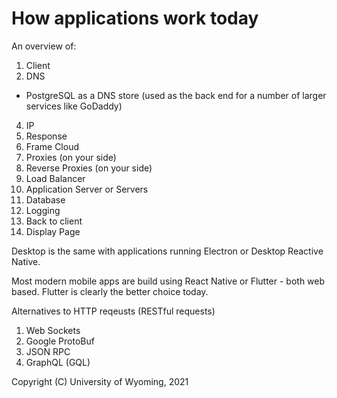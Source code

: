 





<style>
.pagebreak { page-break-before: always; }
.half { height: 200px; }
</style>



#  How applications work today                                            


An overview of:

1. Client
2. DNS
- PostgreSQL as a DNS store (used as the back end for a number of larger services like GoDaddy)
4. IP
5. Response
6. Frame Cloud
6. Proxies (on your side)
6. Reverse Proxies (on your side)
7. Load Balancer
8. Application Server or Servers
8. Database
9. Logging
9. Back to client
9. Display Page

Desktop is the same with applications running Electron or Desktop Reactive Native.

Most modern mobile apps are build using React Native or Flutter - both web based.
Flutter is clearly the better choice today.

Alternatives to HTTP reqeusts (RESTful requests)

1. Web Sockets
2. Google ProtoBuf
3. JSON RPC
4. GraphQL (GQL)








Copyright (C) University of Wyoming, 2021

